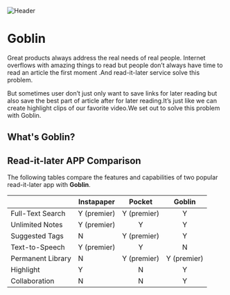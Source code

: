 ![Header]()

# Goblin
Great products always address the real needs of real people. Internet overflows with amazing things to read but people don’t always have time to read an article the first moment .And read-it-later service solve this problem.

But sometimes user don’t just only want to save links for later reading  but also save the best part of article after for later reading.It’s just like we can create highlight clips of our favorite video.We set out to solve this problem with Goblin.


## What's Goblin?

## Read-it-later APP Comparison
The following tables compare the features and capabilities of two popular read-it-later app with **Goblin**.

|                   | Instapaper  |    Pocket   |   Goblin    |
|-------------------|-------------|:-----------:|:-----------:|
| Full-Text Search  | Y (premier) | Y (premier) |      Y      |
| Unlimited Notes   | Y (premier) |      Y      |      Y      |
| Suggested Tags    | N           | Y (premier) |      Y      |
| Text-to-Speech    | Y (premier) |      Y      |      N      |
| Permanent Library | N           | Y (premier) | Y (premier) |
| Highlight         | Y           |      N      |      Y      |
| Collaboration     | N           |      N      |      Y      |



